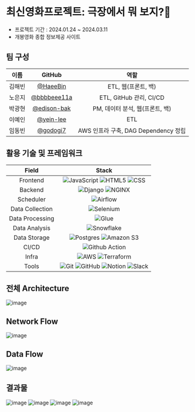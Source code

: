 # **최신영화프로젝트: 극장에서 뭐 보지?🍿**

- 프로젝트 기간 : 2024.01.24 ~ 2024.03.11
- 개봉영화 종합 정보제공 사이트

## 팀 구성

| 이름 | GitHub | 역할 |
|:---:| :---: |:---:|
|김해빈|[@HaeeBin](https://github.com/HaeeBin)|ETL, 웹(프론트, 백)|
|노은지|[@bbbbeee11a](https://github.com/bbbbeee11a)|ETL, GitHub 관리, CI/CD|
|박광현|[@edison-bak](https://github.com/edison-bak)|PM, 데이터 분석, 웹(프론트, 백)|
|이예인|[@yein-lee](https://github.com/yein-lee)|ETL|
|임동빈|[@godogi7](https://github.com/godogi7)|AWS 인프라 구축, DAG Dependency 정립|

## 활용 기술 및 프레임워크

| Field | Stack |
|:---:|:---:|
| Frontend | ![JavaScript](https://img.shields.io/badge/JavaScript-F7DF1E?style=for-the-badge&logo=JavaScript&logoColor=white) ![HTML5](https://img.shields.io/badge/html5-E34F26?style=for-the-badge&logo=html5&logoColor=white) ![CSS](https://img.shields.io/badge/css-1572B6?style=for-the-badge&logo=css3&logoColor=white") |
| Backend | ![Django](https://img.shields.io/badge/Django-092E20?style=for-the-badge&logo=django&logoColor=white) ![NGINX](https://img.shields.io/badge/nginx-009639?style=for-the-badge&logo=nginx&logoColor=white) |
| Scheduler | ![Airflow](https://img.shields.io/badge/Airflow-017CEE?style=for-the-badge&logo=Apache%20Airflow&logoColor=white) |
| Data Collection | ![Selenium](https://img.shields.io/badge/Selenium-569A31?style=for-the-badge&logo=selenium&logoColor=white)|
| Data Processing | ![Glue](https://img.shields.io/badge/AWS_Glue-7C4AD9?style=for-the-badge&logo=amazon&logoColor=white) |
| Data Analysis | ![Snowflake](https://img.shields.io/badge/Snowflake-29B5E8?style=for-the-badge&logo=snowflake&logoColor=white) |
| Data Storage | ![Postgres](https://img.shields.io/badge/postgres-%23316192.svg?style=for-the-badge&logo=postgresql&logoColor=white) ![Amazon S3](https://img.shields.io/badge/AWS_S3-569A31?style=for-the-badge&logo=Amazon%20S3&logoColor=white) |
| CI/CD | ![Github Action](https://img.shields.io/badge/GitHub_Actions-2088FF?style=for-the-badge&logo=github-actions&logoColor=white) |
| Infra | ![AWS](https://img.shields.io/badge/AWS-%23FF9900.svg?style=for-the-badge&logo=amazon-aws&logoColor=white) ![Terraform](https://img.shields.io/badge/terraform-%235835CC.svg?style=for-the-badge&logo=terraform&logoColor=white) |
| Tools | ![Git](https://img.shields.io/badge/git-F05032?style=for-the-badge&logo=git&logoColor=white) ![GitHub](https://img.shields.io/badge/github-%23121011.svg?style=for-the-badge&logo=github&logoColor=white)  ![Notion](https://img.shields.io/badge/Notion-%23000000.svg?style=for-the-badge&logo=notion&logoColor=white)  ![Slack](https://img.shields.io/badge/Slack-4A154B?style=for-the-badge&logo=slack&logoColor=white) |

[//]: # (## Architecture)
## 전체 Architecture
![image](https://github.com/latest-movies-recommendation/.github/assets/70207640/f409c638-3037-4945-a664-0f238a51e2be)
## Network Flow
![image](https://github.com/latest-movies-recommendation/.github/assets/70207640/f8e43b97-d7a2-4d82-a5c3-a023cd2d8aef)

## Data Flow
![image](https://github.com/latest-movies-recommendation/.github/assets/70207640/0c3dea3b-1114-4fbf-97ec-3f62062c7836)


[//]: # ()
[//]: # (![aws architecture]&#40;https://github.com/data-dev-course/project4-team2/assets/36090207/f3f2cf05-876a-4492-b1ac-6e288107eda7&#41;)

## 결과물
![image](https://github.com/latest-movies-recommendation/.github/assets/70207640/d22a5007-5f42-4c2d-a356-24ac7a1c0b08)
![image](https://github.com/latest-movies-recommendation/.github/assets/70207640/35310ef0-9acc-4a9a-8623-34d514ae7378)
![image](https://github.com/latest-movies-recommendation/.github/assets/70207640/0d13441f-396e-454a-97e9-69d79214c110)
![image](https://github.com/latest-movies-recommendation/.github/assets/70207640/fc56fadf-e793-4c52-be14-37f602d8386d)



